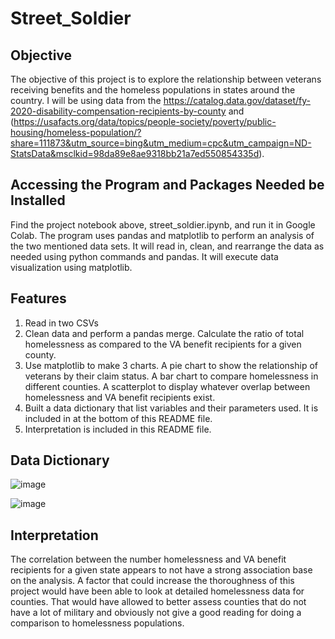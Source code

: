 # Street_Soldier

## Objective

The objective of this project is to explore the relationship between veterans receiving benefits and the homeless populations in states around the country. I will be using data from the https://catalog.data.gov/dataset/fy-2020-disability-compensation-recipients-by-county and (https://usafacts.org/data/topics/people-society/poverty/public-housing/homeless-population/?share=111873&utm_source=bing&utm_medium=cpc&utm_campaign=ND-StatsData&msclkid=98da89e8ae9318bb21a7ed550854335d).												


## Accessing the Program and Packages Needed be Installed
Find the project notebook above, street_soldier.ipynb, and run it in Google Colab. The program uses pandas and matplotlib to perform an analysis of the two mentioned data sets. It will read in, clean, and rearrange the data as needed using python commands and pandas. It will execute data visualization using matplotlib.		

## Features
1.	Read in two CSVs
2.	Clean data and perform a pandas merge. Calculate the ratio of total homelessness as compared to the VA benefit recipients for a given county.
3.	Use matplotlib to make 3 charts. A pie chart to show the relationship of veterans by their claim status. A bar chart to compare homelessness in different counties. A scatterplot to display whatever overlap between homelessness and VA benefit recipients exist.
4.	Built a data dictionary that list variables and their parameters used. It is included in at the bottom of this README file.
5.	Interpretation is included in this README file.

## Data Dictionary

![image](https://github.com/shacktemp/Street_Soldier/assets/122495946/8ce890eb-c42f-46bf-a7ce-12183f8e5e22)


![image](https://github.com/shacktemp/Street_Soldier/assets/122495946/f3ca77ad-a828-47fa-863f-120af9519e24)


## Interpretation

The correlation between the number homelessness and VA benefit recipients for a given state appears to not have a strong association base on the analysis. A factor that could increase the thoroughness of this project would have been able to look at detailed homelessness data for counties. That would have allowed to better assess counties that do not have a lot of military and obviously not give a good reading for doing a comparison to homelessness populations.
